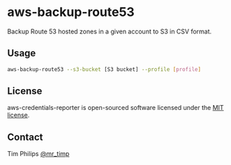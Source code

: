 # aws-backup-route53

Backup Route 53 hosted zones in a given account to S3 in CSV format.

## Usage

```bash
aws-backup-route53 --s3-bucket [S3 bucket] --profile [profile]
```

## License

aws-credentials-reporter is open-sourced software licensed under the [MIT license](https://opensource.org/licenses/MIT).

## Contact

Tim Philips [@mr_timp](https://twitter.com/mr_timp)
